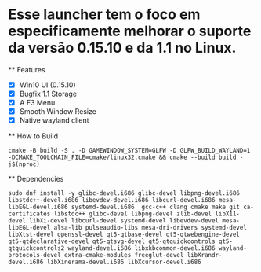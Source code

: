 Esse launcher tem o foco em especificamente melhorar o suporte da versão 0.15.10 e da 1.1 no Linux.
=========================================================================================

** Features
 - [x] Win10 UI (0.15.10)
 - [x] Bugfix 1.1 Storage
 - [x] A F3 Menu
 - [x] Smooth Window Resize
 - [x] Native wayland client

** How to Build
```shell
cmake -B build -S . -D GAMEWINDOW_SYSTEM=GLFW -D GLFW_BUILD_WAYLAND=1  -DCMAKE_TOOLCHAIN_FILE=cmake/linux32.cmake && cmake --build build -j$(nproc)
```

** Dependencies 
```shell
sudo dnf install -y glibc-devel.i686 glibc-devel libpng-devel.i686  libstdc++-devel.i686 libevdev-devel.i686 libcurl-devel.i686 mesa-libEGL-devel.i686 systemd-devel.i686  gcc-c++ clang cmake make git ca-certificates libstdc++ glibc-devel libpng-devel zlib-devel libX11-devel libXi-devel libcurl-devel systemd-devel libevdev-devel mesa-libEGL-devel alsa-lib pulseaudio-libs mesa-dri-drivers systemd-devel libXtst-devel openssl-devel qt5-qtbase-devel qt5-qtwebengine-devel qt5-qtdeclarative-devel qt5-qtsvg-devel qt5-qtquickcontrols qt5-qtquickcontrols2 wayland-devel.i686 libxkbcommon-devel.i686 wayland-protocols-devel extra-cmake-modules freeglut-devel libXrandr-devel.i686 libXinerama-devel.i686 libXcursor-devel.i686
```
